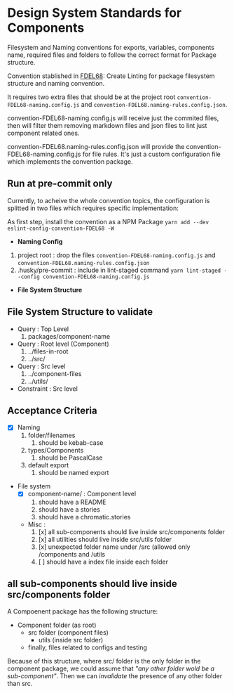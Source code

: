 # Design System Standards for Components

Filesystem and Naming conventions for exports, variables, components name, required files and folders to follow the correct format for Package structure.

Convention stablished in [FDEL68](https://cuponation.atlassian.net/jira/software/c/projects/FDEL/boards/322?modal=detail&selectedIssue=FDEL-68&assignee=6175c9a72097220071fda78e): Create Linting for package filesystem structure and naming convention.

It requires two extra files that should be at the project root `convention-FDEL68-naming.config.js` and `convention-FDEL68.naming-rules.config.json`.

convention-FDEL68-naming.config.js will receive just the commited files, then will filter them removing markdown files and json files to lint just component related ones.

convention-FDEL68.naming-rules.config.json will provide the convention-FDEL68-naming.config.js for file rules. It's just a custom configuration file which implements the convention package.

## Run at pre-commit only

Currently, to acheive the whole convention topics, the configuration is splitted in two files which requires specific implementation:

As first step, install the convention as a NPM Package `yarn add --dev eslint-config-convention-FDEL68 -W`


* **Naming Config**
1. project root : drop the files `convention-FDEL68-naming.config.js` and `convention-FDEL68.naming-rules.config.json`
2. .husky/pre-commit : include in lint-staged command `yarn lint-staged --config convention-FDEL68-naming.config.js`

* **File System Structure**





## File System Structure to validate

* Query : Top Level
    1. packages/component-name
* Query : Root level (Component)
    1. ../files-in-root
    2. ../src/
* Query : Src level
    1. ../component-files
    2. ../utils/
* Constraint : Src level







## Acceptance Criteria

* [x] Naming 
    1. folder/filenames
          1. should be kebab-case
    2. types/Components
          1. should be PascalCase
    3. default export
          1. should be named export

* File system
    * [x] component-name/ : Component level
        1. should have a README
        2. should have a stories
        3. should have a chromatic.stories

  * Misc : 
      1. [x] all sub-components should live inside src/components folder
      2. [x] all utilities should live inside src/utils folder
      3. [x] unexpected folder name under /src (allowed only /components and /utils
      4. [ ] should have a index file inside each folder

## all sub-components should live inside src/components folder

A Compoenent package has the following structure:
* Component folder (as root)
    * src folder (component files)
        * utils (inside src folder)
    * finally, files related to configs and testing

Because of this structure, where src/ folder is the only folder in the component package, we could assume that _"any other folder wold be a sub-component"_. Then we can _invalidate_ the presence of any other folder than src.



































































